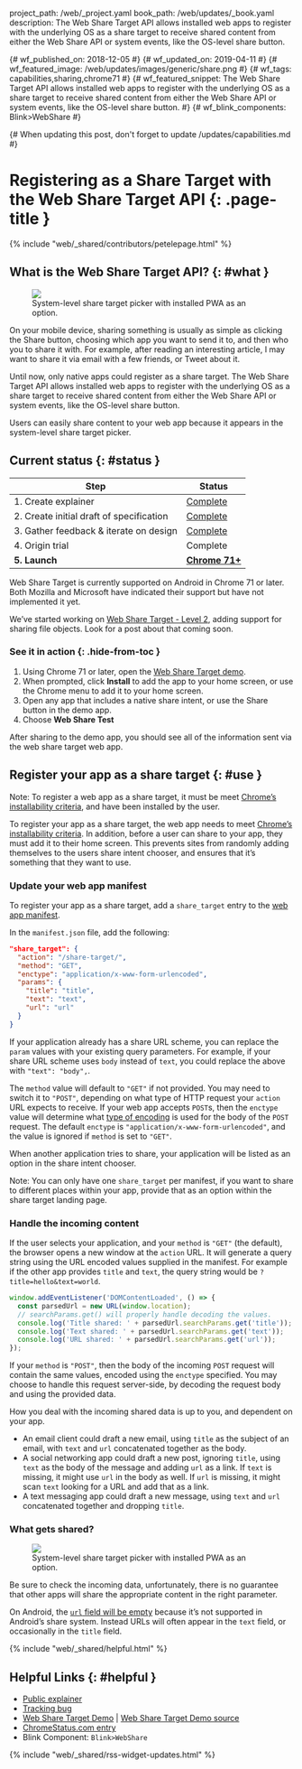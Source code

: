 project_path: /web/_project.yaml
book_path: /web/updates/_book.yaml
description: The Web Share Target API allows installed web apps to register with the underlying OS as a share target to receive shared content from either the Web Share API or system events, like the OS-level share button.

{# wf_published_on: 2018-12-05 #}
{# wf_updated_on: 2019-04-11 #}
{# wf_featured_image: /web/updates/images/generic/share.png #}
{# wf_tags: capabilities,sharing,chrome71 #}
{# wf_featured_snippet: The Web Share Target API allows installed web apps to register with the underlying OS as a share target to receive shared content from either the Web Share API or system events, like the OS-level share button. #}
{# wf_blink_components: Blink>WebShare #}

{# When updating this post, don't forget to update /updates/capabilities.md #}

# Registering as a Share Target with the Web Share Target API {: .page-title }

{% include "web/_shared/contributors/petelepage.html" %}

<div class="clearfix"></div>

## What is the Web Share Target API? {: #what }

<figure class="attempt-right">
  <img src="/web/updates/images/2018/12/wst-send.png">
  <figcaption>
    System-level share target picker with installed PWA as an option.
  </figcaption>
</figure>

On your mobile device, sharing something is usually as simple as clicking the
Share button, choosing which app you want to send it to, and then who you to
share it with. For example, after reading an interesting article, I may want
to share it via email with a few friends, or Tweet about it.

Until now, only native apps could register as a share target. The Web Share
Target API allows installed web apps to register with the underlying OS as a
share target to receive shared content from either the Web Share API or
system events, like the OS-level share button.

Users can easily share content to your web app because it appears in the
system-level share target picker.

<div class="clearfix"></div>

## Current status {: #status }

| Step                                       | Status                       |
| ------------------------------------------ | ---------------------------- |
| 1. Create explainer                        | [Complete][explainer]        |
| 2. Create initial draft of specification   | [Complete][spec]             |
| 3. Gather feedback & iterate on design     | [Complete][issues]           |
| 4. Origin trial                            | Complete                     |
| **5. Launch**                              | [**Chrome 71+**][cr-status]  |

Web Share Target is currently supported on Android in Chrome 71 or later. Both
Mozilla and Microsoft have indicated their support but have not implemented it
yet.

We’ve started working on
[Web Share Target - Level 2](https://wicg.github.io/web-share/level-2/), adding
support for sharing file objects. Look for a post about that coming soon.


### See it in action {: .hide-from-toc }

1. Using Chrome 71 or later, open the [Web Share Target demo][demo].
2. When prompted, click **Install** to add the app to your home screen, or
   use the Chrome menu to add it to your home screen.
3. Open any app that includes a native share intent, or use the Share button
   in the demo app.
4. Choose **Web Share Test**

After sharing to the demo app, you should see all of the information sent
via the web share target web app.


## Register your app as a share target {: #use }

Note: To register a web app as a share target, it must be meet
[Chrome’s installability criteria](/web/fundamentals/app-install-banners/#criteria),
and have been installed by the user.

To register your app as a share target, the web app needs to meet
[Chrome’s installability criteria](/web/fundamentals/app-install-banners/#criteria).
In addition, before a user can share to your app, they must add it to their
home screen. This prevents sites from randomly adding themselves to the users
share intent chooser, and ensures that it’s something that they want to use.


### Update your web app manifest

To register your app as a share target, add a `share_target` entry to the
[web app manifest](/web/fundamentals/web-app-manifest/).

In the `manifest.json` file, add the following:

```json
"share_target": {
  "action": "/share-target/",
  "method": "GET",
  "enctype": "application/x-www-form-urlencoded",
  "params": {
    "title": "title",
    "text": "text",
    "url": "url"
  }
}
```

If your application already has a share URL scheme, you can replace the
`param` values with your existing query parameters. For example, if your share
URL scheme uses `body` instead of `text`, you could replace the above with
`"text": "body",`.

The `method` value will default to `"GET"` if not provided. You may need to
switch it to `"POST"`, depending on what type of HTTP request your `action` URL
expects to receive. If your web app accepts `POST`s, then the `enctype` value
will determine what
[type of encoding](https://developer.mozilla.org/en-US/docs/Web/HTML/Element/form#attr-enctype)
is used for the body of the `POST` request. The default `enctype` is
`"application/x-www-form-urlencoded"`, and the value is ignored if `method` is
set to `"GET"`.

When another application tries to share, your application will be listed as an
option in the share intent chooser.

Note: You can only have one `share_target` per manifest, if you want to share
to different places within your app, provide that as an option within the
share target landing page.

### Handle the incoming content

If the user selects your application, and your `method` is `"GET"` (the
default), the browser opens a new window at the `action` URL. It will generate a
query string using the URL encoded values supplied in the manifest. For example
if the other app provides `title` and `text`, the query string would be
`?title=hello&text=world`.


```js
window.addEventListener('DOMContentLoaded', () => {
  const parsedUrl = new URL(window.location);
  // searchParams.get() will properly handle decoding the values.
  console.log('Title shared: ' + parsedUrl.searchParams.get('title'));
  console.log('Text shared: ' + parsedUrl.searchParams.get('text'));
  console.log('URL shared: ' + parsedUrl.searchParams.get('url'));
});
```

If your `method` is `"POST"`, then the body of the incoming `POST` request will
contain the same values, encoded using the `enctype` specified. You may choose
to handle this request server-side, by decoding the request body and using the
provided data.

How you deal with the incoming shared data is up to you, and dependent on your
app.

* An email client could draft a new email, using `title` as the subject of an
  email, with `text` and `url` concatenated together as the body.
* A social networking app could draft a new post, ignoring `title`, using
  `text` as the body of the message and adding `url` as a link. If `text` is
  missing, it might use `url` in the body as well. If `url` is missing, it
  might scan `text` looking for a URL and add that as a link.
* A text messaging app could draft a new message, using `text` and `url`
  concatenated together and dropping `title`.


### What gets shared?

<figure class="attempt-right">
  <img src="/web/updates/images/2018/12/wst-receive.png">
  <figcaption>
    System-level share target picker with installed PWA as an option.
  </figcaption>
</figure>

Be sure to check the incoming data, unfortunately, there is no guarantee
that other apps will share the appropriate content in the right parameter.

On Android, the [`url` field will be empty](https://bugs.chromium.org/p/chromium/issues/detail?id=789379)
because it’s not supported in Android’s share system. Instead URLs will often
appear in the `text` field, or occasionally in the `title` field.

<div class="clearfix"></div>

{% include "web/_shared/helpful.html" %}


## Helpful Links {: #helpful }

* [Public explainer][explainer]
* [Tracking bug][cr-bug]
* [Web Share Target Demo][demo] | [Web Share Target Demo source][demo-source]
* [ChromeStatus.com entry][cr-status]
* Blink Component: `Blink>WebShare`

{% include "web/_shared/rss-widget-updates.html" %}

[spec]: https://wicg.github.io/web-share-target/
[demo]: https://web-share.glitch.me/
[demo-source]: https://glitch.com/edit/#!/web-share?path=index.html
[cr-bug]: https://bugs.chromium.org/p/chromium/issues/detail?id=668389
[cr-status]: https://www.chromestatus.com/features/5662315307335680
[explainer]: https://github.com/WICG/web-share-target/blob/master/docs/explainer.md
[issues]: https://github.com/WICG/web-share-target/issues
[wicg-discourse]: https://discourse.wicg.io/t/web-share-target-api-for-websites-to-receive-shared-content/1854
